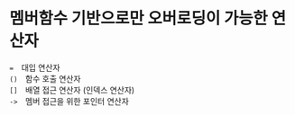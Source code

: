 # 멤버함수 기반으로만 오버로딩이 가능한 연산자

`=`&emsp;대입 연산자  
`()`&emsp;함수 호출 연산자   
`[]`&emsp;배열 접근 연산자 (인덱스 연산자)  
`->`&emsp;멤버 접근을 위한 포인터 연산자

